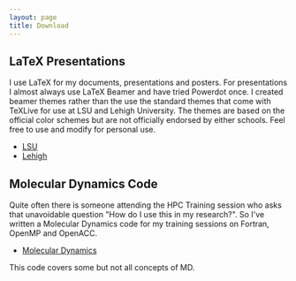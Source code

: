 ```yaml
---
layout: page
title: Download
--- 
```


## LaTeX Presentations

I use LaTeX for my documents, presentations and posters. For presentations I almost always use LaTeX Beamer and have tried Powerdot once. I created beamer themes rather than the use the standard themes that come with TeXLive for use at LSU and Lehigh University. 
The themes are based on the official color schemes but are not officially endorsed by either schools. Feel free to use and modify for personal use.

  * <a href="{{ site.url }}/LSUBeamer/">LSU</a>
  * <a href="{{ site.url }}/LehighBeamer/">Lehigh</a>
        
## Molecular Dynamics Code

Quite often there is someone attending the HPC Training session who asks that unavoidable question "How do I use this in my research?". So I've written a Molecular Dynamics code for my training sessions on Fortran, OpenMP and OpenACC.
  
  * <a href="{{ site.url }}/moleculardynamics/">Molecular Dynamics</a>

This code covers some but not all concepts of MD.




